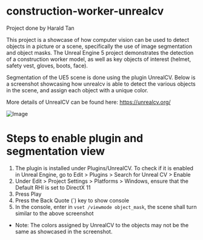 # construction-worker-unrealcv

Project done by Harald Tan

This project is a showcase of how computer vision can be used to detect objects in a picture or a scene, specifically the use of image segmentation and object masks. The Unreal Engine 5 project demonstrates the detection of a construction worker model, as well as key objects of interest (helmet, safety vest, gloves, boots, face). 

Segmentation of the UE5 scene is done using the plugin UnrealCV. Below is a screenshot showcasing how unrealcv is able to detect the various objects in the scene, and assign each object with a unique color.

More details of UnrealCV can be found here: https://unrealcv.org/

![Image](https://i.imgur.com/0iRGVAw.png)

# Steps to enable plugin and segmentation view

1. The plugin is installed under Plugins/UnrealCV. To check if it is enabled in Unreal Engine, go to Edit > Plugins > Search for Unreal CV > Enable
2. Under Edit > Project Settings > Platforms > Windows, ensure that the Default RHI is set to DirectX 11
3. Press Play
4. Press the Back Quote (`) key to show console
5. In the console, enter in `vset /viewmode object_mask`, the scene shall turn similar to the above screenshot

* Note: The colors assigned by UnrealCV to the objects may not be the same as showcased in the screenshot. 
